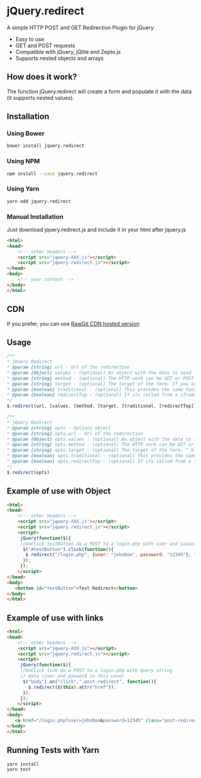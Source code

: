 # jQuery.redirect
A simple HTTP POST and GET Redirection Plugin for jQuery

* Easy to use
* GET and POST requests
* Compatible with jQuery, jQlite and Zepto.js
* Supports nested objects and arrays

## How does it work?
The function jQuery.redirect will create a form and populate it with the data (it supports nested values).

## Installation

### Using Bower

 ```bash
bower install jquery.redirect
 ```

### Using NPM

 ```bash
npm install --save jquery.redirect
 ```

### Using Yarn

 ```bash
yarn add jquery.redirect
 ```

### Manual Installation
Just download jquery.redirect.js and include it in your html after jquery.js

 ```html
 <html>
 <head>
     <!-- other headers -->
     <script src="jquery-XXX.js"></script>
     <script src="jquery.redirect.js"></script>
 </head>
 <body>
     <!-- your content -->
 </body>
 </html>
 ```
## CDN
If you prefer, you can use [RawGit CDN hosted version](https://cdn.rawgit.com/mgalante/jquery.redirect/master/jquery.redirect.js)


## Usage
 ```javascript
/**
 * jQuery Redirect
 * @param {string} url - Url of the redirection
 * @param {Object} values - (optional) An object with the data to send. If not present it will look for values as QueryString in the target url.
 * @param {string} method - (optional) The HTTP verb can be GET or POST (defaults to POST)
 * @param {string} target - (optional) The target of the form. If you set "_blank" will open the url in a new window.
 * @param {boolean} traditional - (optional) This provides the same function as jquery's ajax function. The brackets are omitted on the field name if its an array.  This allows arrays to work with MVC.net among others.
 * @param {boolean} redirectTop - (optional) If its called from a iframe, force to navigate the top window.
 */
$.redirect(url, [values, [method, [target, [traditional, [redirectTop]]]]])

/**
* jQuery Redirect
* @param {string} opts - Options object
* @param {string} opts.url - Url of the redirection
* @param {Object} opts.values - (optional) An object with the data to send. If not present will look for values as QueryString in the target url.
* @param {string} opts.method - (optional) The HTTP verb can be GET or POST (defaults to POST)
* @param {string} opts.target - (optional) The target of the form. "_blank" will open the url in a new window.
* @param {boolean} opts.traditional - (optional) This provides the same function as jquery's ajax function. The brackets are omitted on the field name if its an array.  This allows arrays to work with MVC.net among others.
* @param {boolean} opts.redirectTop - (optional) If its called from a iframe, force to navigate the top window.
*/
$.redirect(opts)
 ```

## Example of use with Object

 ```html
 <html>
 <head>
     <!-- other headers -->
     <script src="jquery-XXX.js"></script>
     <script src="jquery.redirect.js"></script>
     <script>
      jQuery(function($){
      //OnClick testButton do a POST to a login.php with user and pasword
       $("#testButton").click(function(){
        $.redirect("/login.php", {user: "johnDoe", password: "12345"}, "POST", "_blank");
       });
      });
     </script>
 </head>
 <body>
    <button id="testButton">Test Redirect</button>
 </body>
 </html>
 ```


## Example of use with links

 ```html
 <html>
 <head>
     <!-- other headers -->
     <script src="jquery-XXX.js"></script>
     <script src="jquery.redirect.js"></script>
     <script>
      jQuery(function($){
      //OnClick link do a POST to a login.php with query string
      // data (user and pasword in this case)
       $("body").on("click",".post-redirect", function(){
         $.redirect($(this).attr("href"));
       });
      });
     </script>
 </head>
 <body>
    <a href="/login.php?user=johnDoe&password=12345" class="post-redirect">Test redirect</a>
 </body>
 </html>
 ```


## Running Tests with Yarn

 ```bash
yarn install
yarn test
 ```
